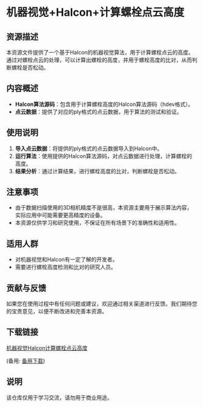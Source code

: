 # 机器视觉+Halcon+计算螺栓点云高度

## 资源描述

本资源文件提供了一个基于Halcon的机器视觉算法，用于计算螺栓点云的高度。通过对螺栓点云的处理，可以计算出螺栓的高度，并用于螺栓高度的比对，从而判断螺栓是否松动。

## 内容概述

- **Halcon算法源码**：包含用于计算螺栓高度的Halcon算法源码（hdev格式）。
- **点云数据**：提供了对应的ply格式的点云数据，用于算法的测试和验证。

## 使用说明

1. **导入点云数据**：将提供的ply格式的点云数据导入到Halcon中。
2. **运行算法**：使用提供的Halcon算法源码，对点云数据进行处理，计算螺栓的高度。
3. **结果分析**：通过计算结果，进行螺栓高度的比对，判断螺栓是否松动。

## 注意事项

- 由于数据扫描使用的3D相机精度不是很高，本资源主要用于展示算法内容，实际应用中可能需要更高精度的设备。
- 本资源仅供学习和研究使用，不保证在所有场景下的准确性和适用性。

## 适用人群

- 对机器视觉和Halcon有一定了解的开发者。
- 需要进行螺栓高度检测和比对的研究人员。

## 贡献与反馈

如果您在使用过程中有任何问题或建议，欢迎通过相关渠道进行反馈。我们期待您的宝贵意见，以便不断改进和完善本资源。

## 下载链接
[机器视觉Halcon计算螺栓点云高度](https://pan.quark.cn/s/c38123ca09e4) 

(备用: [备用下载](https://pan.baidu.com/s/1hswLX_9ScZHx3agINZHUmg?pwd=1234))

## 说明

该仓库仅用于学习交流，请勿用于商业用途。
